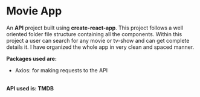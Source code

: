 <h1>Movie App</h1>

<p>An <b>API</b> project built using <b>create-react-app</b>. This project follows a well oriented folder file structure containing all the components.
  Within this project a user can search for any movie or tv-show and can get complete details it.
  I have organized the whole app in very clean and spaced manner.
  
  <br/>
  
 <b>Packages used are:</b>
 <ul>
  <li>Axios: for making requests to the API</li>
</ul>


<br/>

<b>
  API used is: TMDB
</b>
